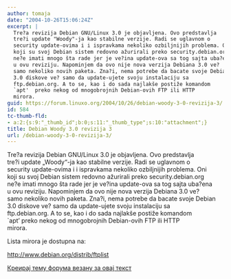 ```yaml
---
author: tomaja
date: "2004-10-26T15:06:24Z"
excerpt: |
  Tre?a revizija Debian GNU/Linux 3.0 je objavljena. Ovo predstavlja
  tre?i update "Woody"-ja kao stabilne verzije. Radi se uglavnom o
  security update-ovima i i ispravkama nekoliko ozbiljnijih problema. Oni
  koji su svoj Debian sistem redovno ažurirali preko security.debian.org
  ne?e imati mnogo šta rade jer je ve?ina update-ova sa tog sajta uba?ena
  u ovu reviziju. Napominjem da ovo nije nova verzija Debiana 3.0 ve?
  samo nekoliko novih paketa. Zna?i, nema potrebe da bacate svoje Debian
  3.0 diskove ve? samo da update-ujete svoju instalaciju sa
  ftp.debian.org. A to se, kao i do sada najlakše postiže komandom
  `apt'  preko nekog od mnogobrojnih Debian-ovih FTP ili HTTP
  mirora.
guid: https://forum.linuxo.org/2004/10/26/debian-woody-3-0-revizija-3/
id: 584
tc-thumb-fld:
- a:2:{s:9:"_thumb_id";b:0;s:11:"_thumb_type";s:10:"attachment";}
title: Debian Woody 3.0 revizija 3
url: /debian-woody-3-0-revizija-3/
---
```

Tre?a revizija Debian GNU/Linux 3.0 je objavljena. Ovo predstavlja  
tre?i update &#8222;Woody&#8220;-ja kao stabilne verzije. Radi se uglavnom o  
security update-ovima i i ispravkama nekoliko ozbiljnijih problema. Oni  
koji su svoj Debian sistem redovno ažurirali preko security.debian.org  
ne?e imati mnogo šta rade jer je ve?ina update-ova sa tog sajta uba?ena  
u ovu reviziju. Napominjem da ovo nije nova verzija Debiana 3.0 ve?  
samo nekoliko novih paketa. Zna?i, nema potrebe da bacate svoje Debian  
3.0 diskove ve? samo da update-ujete svoju instalaciju sa  
ftp.debian.org. A to se, kao i do sada najlakše postiže komandom  
\`apt&#8217; preko nekog od mnogobrojnih Debian-ovih FTP ili HTTP  
mirora. <!--break-->

Lista mirora je dostupna na:  
  
<a href="http://www.debian.org/distrib/ftplist" target="_blank">http://www.debian.org/distrib/ftplist</a>

[Креирај тему форума везану за овај текст](https://linuxo.org/nova-tema-na-forumu/?se_pid=584)